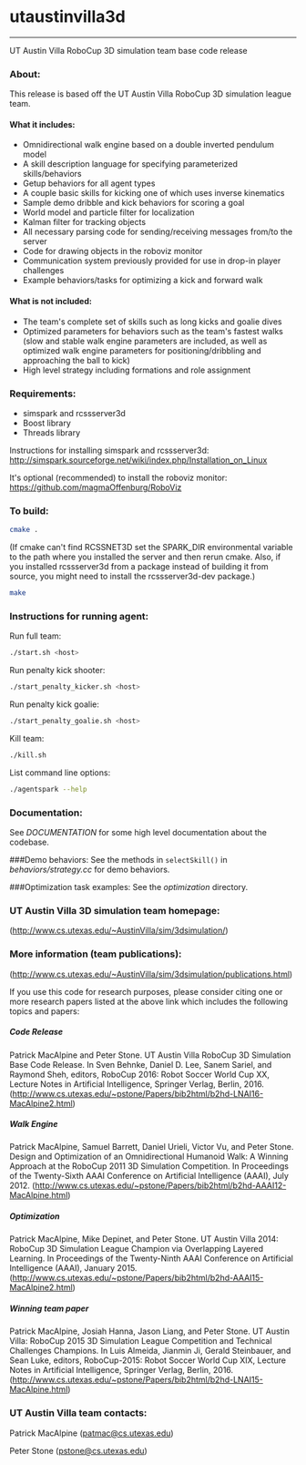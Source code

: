 # utaustinvilla3d
---
UT Austin Villa RoboCup 3D simulation team base code release

### About: 
This release is based off the UT Austin Villa RoboCup 3D simulation league team.  

#### What it includes:
* Omnidirectional walk engine based on a double inverted pendulum model 
* A skill description language for specifying parameterized skills/behaviors
* Getup behaviors for all agent types
* A couple basic skills for kicking one of which uses inverse kinematics
* Sample demo dribble and kick behaviors for scoring a goal
* World model and particle filter for localization
* Kalman filter for tracking objects
* All necessary parsing code for sending/receiving messages from/to the server
* Code for drawing objects in the roboviz monitor
* Communication system previously provided for use in drop-in player challenges
* Example behaviors/tasks for optimizing a kick and forward walk

#### What is not included: 
* The team's complete set of skills such as long kicks and goalie dives
* Optimized parameters for behaviors such as the team's fastest walks (slow and stable walk engine parameters are included, as well as optimized walk engine parameters for positioning/dribbling and approaching the ball to kick)
* High level strategy including formations and role assignment


### Requirements:
* simspark and rcssserver3d
* Boost library
* Threads library

Instructions for installing simspark and rcssserver3d:
http://simspark.sourceforge.net/wiki/index.php/Installation_on_Linux

It's optional (recommended) to install the roboviz monitor:
https://github.com/magmaOffenburg/RoboViz


### To build:
```bash
cmake . 
```
 (If cmake can't find RCSSNET3D set the SPARK_DIR environmental variable to the path where you installed the server and then rerun cmake.  Also, if you installed rcssserver3d from a package instead of building it from source, you might need to install the rcssserver3d-dev package.)
 
```bash
make
```

### Instructions for running agent:
Run full team:
```bash
./start.sh <host>
```
Run penalty kick shooter:
```bash
./start_penalty_kicker.sh <host>
```
Run penalty kick goalie:
```bash
./start_penalty_goalie.sh <host>
```
Kill team:
```bash
./kill.sh
```
List command line options:
```bash
./agentspark --help
```

### Documentation:
See *DOCUMENTATION* for some high level documentation about the codebase.


###Demo behaviors:
See the methods in `selectSkill()` in *behaviors/strategy.cc* for demo behaviors.


###Optimization task examples:
See the *optimization* directory.


### UT Austin Villa 3D simulation team homepage:
(http://www.cs.utexas.edu/~AustinVilla/sim/3dsimulation/)


### More information (team publications):
(http://www.cs.utexas.edu/~AustinVilla/sim/3dsimulation/publications.html)

If you use this code for research purposes, please consider citing one or more research papers listed at the above link which includes the following topics and papers:
##### Code Release
Patrick MacAlpine and Peter Stone. 
UT Austin Villa RoboCup 3D Simulation Base Code Release. 
In Sven Behnke, Daniel D. Lee, Sanem Sariel, and Raymond Sheh, editors, RoboCup 2016: Robot Soccer World Cup XX, Lecture Notes in Artificial Intelligence, Springer Verlag, Berlin, 2016.
(http://www.cs.utexas.edu/~pstone/Papers/bib2html/b2hd-LNAI16-MacAlpine2.html)

##### Walk Engine 
Patrick MacAlpine, Samuel Barrett, Daniel Urieli, Victor Vu, and Peter Stone. 
Design and Optimization of an Omnidirectional Humanoid Walk: A Winning Approach at the RoboCup 2011 3D Simulation Competition. 
In Proceedings of the Twenty-Sixth AAAI Conference on Artificial Intelligence (AAAI), July 2012.
(http://www.cs.utexas.edu/~pstone/Papers/bib2html/b2hd-AAAI12-MacAlpine.html)

##### Optimization 
Patrick MacAlpine, Mike Depinet, and Peter Stone. 
UT Austin Villa 2014: RoboCup 3D Simulation League Champion via Overlapping Layered Learning. 
In Proceedings of the Twenty-Ninth AAAI Conference on Artificial Intelligence (AAAI), January 2015.
(http://www.cs.utexas.edu/~pstone/Papers/bib2html/b2hd-AAAI15-MacAlpine2.html)

##### Winning team paper
Patrick MacAlpine, Josiah Hanna, Jason Liang, and Peter Stone. 
UT Austin Villa: RoboCup 2015 3D Simulation League Competition and Technical Challenges Champions. 
In Luis Almeida, Jianmin Ji, Gerald Steinbauer, and Sean Luke, editors, RoboCup-2015: Robot Soccer World Cup XIX, Lecture Notes in Artificial Intelligence, Springer Verlag, Berlin, 2016.
(http://www.cs.utexas.edu/~pstone/Papers/bib2html/b2hd-LNAI15-MacAlpine.html)


### UT Austin Villa team contacts:

Patrick MacAlpine (patmac@cs.utexas.edu)

Peter Stone (pstone@cs.utexas.edu)